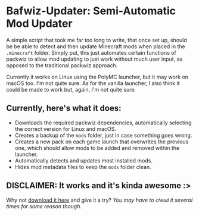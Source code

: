 # Bafwiz-Updater: Semi-Automatic Mod Updater
A simple script that took me far too long to write, that once set up, should be be able to detect and then update Minecraft mods when placed in the `.minecraft` folder. Simply put, this just automates certain functions of packwiz to allow mod updating to just work without much user input, as opposed to the traditional packwiz approach. 

Currently it works on Linux using the PolyMC launcher, but it may work on macOS too. I'm not quite sure. As for the vanilla launcher, I also think it could be made to work but, again, I'm not quite sure.
## Currently, here's what it does:
* Downloads the required packwiz dependencies, automatically selecting the correct version for Linux and macOS.
* Creates a backup of the `mods` folder, just in case something goes wrong.
* Creates a new pack on each game launch that overwrites the previous one, which should allow mods to be added and removed within the launcher.
* Automatically detects and updates most installed mods.
* Hides mod metadata files to keep the `mods` folder clean.
## DISCLAIMER: It works and it's kinda awesome :>
Why not [download it here](https://raw.githubusercontent.com/Regular-Baf/Bafwiz-Updater/main/bafwiz-updater.sh) and give it a try? *You may have to `chmod` it several times for some reason though.*
